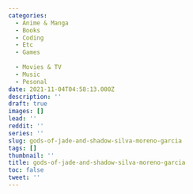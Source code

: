 ```yaml
---
categories:
  - Anime & Manga
  - Books
  - Coding
  - Etc
  - Games
  
  - Movies & TV
  - Music
  - Pesonal
date: 2021-11-04T04:58:13.000Z
description: ''
draft: true
images: []
lead: ''
reddit: ''
series: ''
slug: gods-of-jade-and-shadow-silva-moreno-garcia
tags: []
thumbnail: ''
title: gods-of-jade-and-shadow-silva-moreno-garcia
toc: false
tweet: ''
---
```

